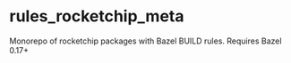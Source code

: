 # rules_rocketchip_meta
Monorepo of rocketchip packages with Bazel BUILD rules.
Requires Bazel 0.17+
